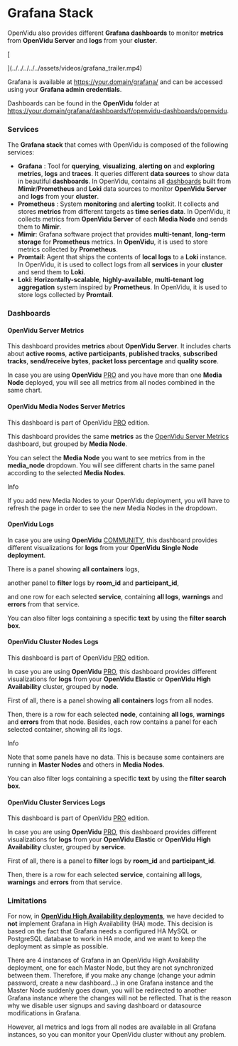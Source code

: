 # Grafana Stack

OpenVidu also provides different **Grafana dashboards** to monitor **metrics** from **OpenVidu Server** and **logs** from your **cluster**.

\[

\](../../../../../assets/videos/grafana_trailer.mp4)

Grafana is available at https://your.domain/grafana/ and can be accessed using your **Grafana admin credentials**.

Dashboards can be found in the **OpenVidu** folder at https://your.domain/grafana/dashboards/f/openvidu-dashboards/openvidu.

### Services

The **Grafana stack** that comes with OpenVidu is composed of the following services:

- **Grafana** : Tool for **querying**, **visualizing**, **alerting on** and **exploring** **metrics**, **logs** and **traces**. It queries different **data sources** to show data in beautiful **dashboards**. In OpenVidu, contains all [dashboards](#dashboards) built from **Mimir**/**Prometheus** and **Loki** data sources to monitor **OpenVidu Server** and **logs** from your **cluster**.
- **Prometheus** : System **monitoring** and **alerting** toolkit. It collects and stores **metrics** from different targets as **time series data**. In OpenVidu, it collects metrics from **OpenVidu Server** of each **Media Node** and sends them to **Mimir**.
- **Mimir**: Grafana software project that provides **multi-tenant**, **long-term storage** for **Prometheus** metrics. In **OpenVidu**, it is used to store metrics collected by **Prometheus**.
- **Promtail**: Agent that ships the contents of **local logs** to a **Loki** instance. In OpenVidu, it is used to collect logs from all **services** in your **cluster** and send them to **Loki**.
- **Loki**: **Horizontally-scalable**, **highly-available**, **multi-tenant** **log aggregation** system inspired by **Prometheus**. In OpenVidu, it is used to store logs collected by **Promtail**.

### Dashboards

#### OpenVidu Server Metrics

This dashboard provides **metrics** about **OpenVidu Server**. It includes charts about **active rooms**, **active participants**, **published tracks**, **subscribed tracks**, **send/receive bytes**, **packet loss percentage** and **quality score**.

In case you are using **OpenVidu** [PRO](/pricing/#openvidu-pro) and you have more than one **Media Node** deployed, you will see all metrics from all nodes combined in the same chart.

#### OpenVidu Media Nodes Server Metrics

This dashboard is part of OpenVidu [PRO](/pricing/#openvidu-pro) edition.

This dashboard provides the same **metrics** as the [OpenVidu Server Metrics](#openvidu-server-metrics) dashboard, but grouped by **Media Node**.

You can select the **Media Node** you want to see metrics from in the **media_node** dropdown. You will see different charts in the same panel according to the selected **Media Nodes**.

Info

If you add new Media Nodes to your OpenVidu deployment, you will have to refresh the page in order to see the new Media Nodes in the dropdown.

#### OpenVidu Logs

In case you are using **OpenVidu** [COMMUNITY](/pricing/#openvidu-community), this dashboard provides different visualizations for **logs** from your **OpenVidu Single Node deployment**.

There is a panel showing **all containers** logs,

another panel to **filter** logs by **room_id** and **participant_id**,

and one row for each selected **service**, containing **all logs**, **warnings** and **errors** from that service.

You can also filter logs containing a specific **text** by using the **filter search box**.

#### OpenVidu Cluster Nodes Logs

This dashboard is part of OpenVidu [PRO](/pricing/#openvidu-pro) edition.

In case you are using **OpenVidu** [PRO](/pricing/#openvidu-pro), this dashboard provides different visualizations for **logs** from your **OpenVidu Elastic** or **OpenVidu High Availability** cluster, grouped by **node**.

First of all, there is a panel showing **all containers** logs from all nodes.

Then, there is a row for each selected **node**, containing **all logs**, **warnings** and **errors** from that node. Besides, each row contains a panel for each selected container, showing all its logs.

Info

Note that some panels have no data. This is because some containers are running in **Master Nodes** and others in **Media Nodes**.

You can also filter logs containing a specific **text** by using the **filter search box**.

#### OpenVidu Cluster Services Logs

This dashboard is part of OpenVidu [PRO](/pricing/#openvidu-pro) edition.

In case you are using **OpenVidu** [PRO](/pricing/#openvidu-pro), this dashboard provides different visualizations for **logs** from your **OpenVidu Elastic** or **OpenVidu High Availability** cluster, grouped by **service**.

First of all, there is a panel to **filter** logs by **room_id** and **participant_id**.

Then, there is a row for each selected **service**, containing **all logs**, **warnings** and **errors** from that service.

### Limitations

For now, in [**OpenVidu High Availability deployments**](../../../deployment-types/#openvidu-high-availability), we have decided to **not** implement Grafana in High Availability (HA) mode. This decision is based on the fact that Grafana needs a configured HA MySQL or PostgreSQL database to work in HA mode, and we want to keep the deployment as simple as possible.

There are 4 instances of Grafana in an OpenVidu High Availability deployment, one for each Master Node, but they are not synchronized between them. Therefore, if you make any change (change your admin password, create a new dashboard...) in one Grafana instance and the Master Node suddenly goes down, you will be redirected to another Grafana instance where the changes will not be reflected. That is the reason why we disable user signups and saving dashboard or datasource modifications in Grafana.

However, all metrics and logs from all nodes are available in all Grafana instances, so you can monitor your OpenVidu cluster without any problem.
